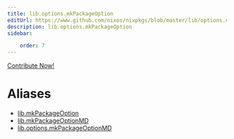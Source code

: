 ```yaml
---
title: lib.options.mkPackageOption
editUrl: https://www.github.com/nixos/nixpkgs/blob/master/lib/options.nix#L174C5
description: lib.options.mkPackageOption
sidebar:

    order: 7
---
```


<a href="https://www.github.com/nixos/nixpkgs/blob/master/lib/options.nix#L174C5">Contribute Now!</a>


# Aliases

- [lib.mkPackageOption](reference/lib/lib-mkPackageOption)
- [lib.mkPackageOptionMD](reference/lib/lib-mkPackageOptionMD)
- [lib.options.mkPackageOptionMD](reference/lib/options/lib-options-mkPackageOptionMD)


